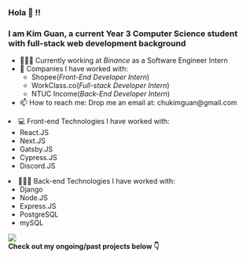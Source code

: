 ### Hola 👋 !!
### I am Kim Guan, a current Year 3 Computer Science student with full-stack web development background

<ul>
 <li> 👨🏻‍💻 Currently working at <i>Binance</i> as a Software Engineer Intern
 </li>
  
 
<li> 🧳 Companies I have worked with:
 
 <ul>
  <li>Shopee(<i>Front-End Developer Intern</i>)</li>
  <li> WorkClass.co(<i>Full-stack Developer Intern</i>)</li>
  <li>NTUC Income(<i>Back-End Developer Intern</i>)</li>
 </ul>
<li>📫 How to reach me: Drop me an email at: chukimguan@gmail.com </li>
</ul>

 
<div width="400"> 
  <li> 💻 Front-end Technologies I have worked with: 
<ul>
  <li>React.JS</li>
  <li>Next.JS</li>
  <li>Gatsby.JS</li>
  <li>Cypress.JS</li>
  <li>Discord.JS</li>
</ul></li>
 </div>
  
<div width="400"> 
<li> 👨🏻‍💻 Back-end Technologies I have worked with: 
<ul>
  <li>Django</li>
  <li>Node.JS</li>
  <li>Express.JS</li>
  <li>PostgreSQL</li>
  <li>mySQL</li>
</ul></li>
</div>
<img src="https://github-readme-stats.vercel.app/api?username=soaza&show_icons=true&theme=gotham"/>

<br/>
  <b>Check out my ongoing/past projects below 👇</b>
